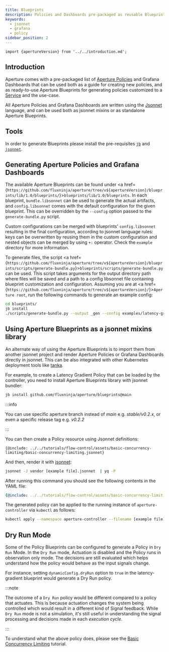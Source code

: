 ```yaml
---
title: Blueprints
description: Policies and Dashboards pre-packaged as reusable Blueprints
keywords:
  - jsonnet
  - grafana
  - policy
sidebar_position: 2
---
```


```mdx-code-block
import {apertureVersion} from '../../introduction.md';
```

## Introduction

Aperture comes with a pre-packaged list of [Aperture Policies][policies] and
Grafana Dashboards that can be used both as a guide for creating new policies,
and as ready-to-use Aperture Blueprints for generating policies customized to a
[Service][service] and the use-case.

All Aperture Policies and Grafana Dashboards are written using the
[Jsonnet][jsonnet-lang] language, and can be used both as jsonnet mixins or as
standalone Aperture Blueprints.

[jsonnet-lang]: https://jsonnet.org

## Tools

In order to generate Blueprints please install the pre-requisites [`jb`][jb] and
[`jsonnet`][jsonnet].

[jb]: https://github.com/jsonnet-bundler/jsonnet-bundler
[jsonnet]: https://github.com/google/jsonnet

## Generating Aperture Policies and Grafana Dashboards

The available Aperture Blueprints can be found under <a
href={`https://github.com/fluxninja/aperture/tree/v${apertureVersion}/blueprints/lib/1.0/blueprints/`}>`blueprints/lib/1.0/blueprints`</a>.
In each blueprint, `bundle.libsonnet` can be used to generate the actual
artifacts, and `config.libsonnet` comes with the default configuration for the
given blueprint. This can be overridden by the `--config` option passed to the
`generate-bundle.py` script.

Custom configurations can be merged with blueprints' `config.libsonnet`
resulting in the final configuration, according to jsonnet language rules: keys
can be overwritten by reusing them in the custom configuration and nested
objects can be merged by using `+:` operator. Check the `example` directory for
more information.

To generate files, the script <a
href={`https://github.com/fluxninja/aperture/tree/v${apertureVersion}/blueprints/scripts/generate-bundle.py`}>`blueprints/scripts/generate-bundle.py`</a>
can be used. This script takes arguments for the output directory path where
files will be saved and a path to a config libsonnet file containing blueprint
customization and configuration. Assuming you are at <a
href={`https://github.com/fluxninja/aperture/tree/v${apertureVersion}/`}>`Aperture root`</a>,
run the following commands to generate an example config:

```sh
cd blueprints/
jb install
./scripts/generate-bundle.py --output _gen --config examples/latency-gradient/example.jsonnet
```

## Using Aperture Blueprints as a jsonnet mixins library

An alternate way of using the Aperture Blueprints is to import them from another
jsonnet project and render Aperture Policies or Grafana Dashboards directly in
jsonnet. This can be also integrated with other Kubernetes deployment tools like
[tanka][tk].

For example, to create a Latency Gradient Policy that can be loaded by the
controller, you need to install Aperture Blueprints library with jsonnet
bundler:

```sh
jb install github.com/fluxninja/aperture/blueprints@main
```

:::info

You can use specific aperture branch instead of _main_ e.g. _stable/v0.2.x_, or
even a specific release tag e.g. _v0.2.2_

:::

You can then create a Policy resource using Jsonnet definitions:

```jsonnet
{@include: ../../tutorials/flow-control/assets/basic-concurrency-limiting/basic-concurrency-limiting.jsonnet}
```

And then, render it with [jsonnet][jsonnet]:

```sh
jsonnet -J vendor [example file].jsonnet  | yq -P
```

After running this command you should see the following contents in the YAML
file:

```yaml
{@include: ../../tutorials/flow-control/assets/basic-concurrency-limiting/basic-concurrency-limiting.yaml}
```

The generated policy can be applied to the running instance of
`aperture-controller` via `kubectl` as follows:

```sh
kubectl apply --namespace aperture-controller --filename [example file].yaml
```

## Dry Run Mode

Some of the Policy Blueprints can be configured to generate a Policy in
`Dry Run` Mode. In the `Dry Run` mode, Actuation is disabled and the Policy runs
in observation only mode. The decisions are still evaluated which helps
understand how the policy would behave as the input signals change.

For instance, setting `dynamicConfig.dryRun` option to `true` in the
latency-gradient blueprint would generate a Dry Run policy.

:::note

The outcome of a `Dry Run` policy would be different compared to a policy that
actuates. This is because actuation changes the system being controlled which
would result in a different kind of Signal feedback. While `Dry Run` mode is not
a simulation, it's still useful in understanding the signal processing and
decisions made in each _execution cycle_.

:::

To understand what the above policy does, please see the
[Basic Concurrency Limiting](/tutorials/flow-control/basic-concurrency-limiting.md)
tutorial.

[jsonnet]: https://github.com/google/go-jsonnet
[tk]: https://grafana.com/oss/tanka/
[policies]: /concepts/policy/policy.md
[service]: /concepts/service.md
